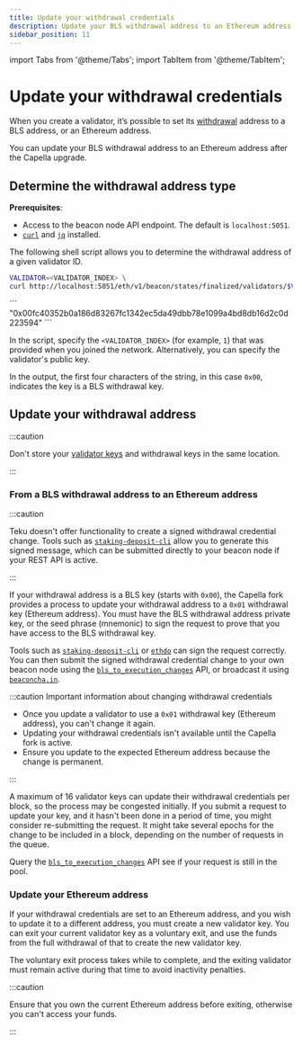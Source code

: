 ```yaml
---
title: Update your withdrawal credentials
description: Update your BLS withdrawal address to an Ethereum address.
sidebar_position: 11
---
```


import Tabs from '@theme/Tabs';
import TabItem from '@theme/TabItem';

# Update your withdrawal credentials

When you create a validator, it’s possible to set its
[withdrawal](../concepts/withdrawals.md) address to a BLS address, or an
Ethereum address.

You can update your BLS withdrawal address to an Ethereum address after the
Capella upgrade.

## Determine the withdrawal address type

**Prerequisites**:

- Access to the beacon node API endpoint.
  The default is `localhost:5051`.
- [`curl`](https://curl.se/) and [`jq`](https://stedolan.github.io/jq/) installed.

The following shell script allows you to determine the withdrawal address of a
given validator ID.

<Tabs>
  <TabItem value="Script" label="Script" default>

```bash
VALIDATOR=<VALIDATOR_INDEX> \
curl http://localhost:5051/eth/v1/beacon/states/finalized/validators/$VALIDATOR | jq '.data | .validator.withdrawal_credentials'
```

  </TabItem>
  <TabItem value="Example output" label="Example output" >
```
"0x00fc40352b0a186d83267fc1342ec5da49dbb78e1099a4bd8db16d2c0d223594"
```

  </TabItem>
</Tabs>

In the script, specify the `<VALIDATOR_INDEX>` (for example, `1`) that was
provided when you joined the network.
Alternatively, you can specify the validator's public key.

In the output, the first four characters of the string, in this case `0x00`,
indicates the key is a BLS withdrawal key.

## Update your withdrawal address

:::caution

Don't store your [validator keys](use-external-signer/manage-keys.md) and withdrawal
keys in the same location.

:::

### From a BLS withdrawal address to an Ethereum address

:::caution

Teku doesn't offer functionality to create a signed withdrawal credential change.
Tools such as
[`staking-deposit-cli`](https://github.com/ethereum/staking-deposit-cli#generate-bls-to-execution-change-arguments)
allow you to generate this signed message, which can be submitted directly to
your beacon node if your REST API is active.

:::

If your withdrawal address is a BLS key (starts with `0x00`), the Capella fork
provides a process to update your withdrawal address to a `0x01` withdrawal key
(Ethereum address).
You must have the BLS withdrawal address private key, or the seed phrase
(mnemonic) to sign the request to prove that you have access to the BLS
withdrawal key.

Tools such as
[`staking-deposit-cli`](https://github.com/ethereum/staking-deposit-cli#generate-bls-to-execution-change-arguments) or [`ethdo`](https://github.com/wealdtech/ethdo/blob/master/docs/changingwithdrawalcredentials.md) can sign the request correctly. You can then submit the signed withdrawal credential change to your own beacon node using the [`bls_to_execution_changes`](https://consensys.github.io/teku/#tag/Beacon/operation/postBlsToExecutionChange) API, or broadcast it using [`beaconcha.in`](https://beaconcha.in/tools/broadcast).

:::caution Important information about changing withdrawal credentials

- Once you update a validator to use a `0x01` withdrawal key (Ethereum address),
  you can't change it again.
- Updating your withdrawal credentials isn't available until the Capella fork is
  active.
- Ensure you update to the expected Ethereum address because the change is permanent.

:::

A maximum of 16 validator keys can update their withdrawal credentials per
block, so the process may be congested initially.
If you submit a request to update your key, and it hasn't been done in a period
of time, you might consider re-submitting the request.
It might take several epochs for the change to be included in a block, depending
on the number of requests in the queue.

Query the
[`bls_to_execution_changes`](https://consensys.github.io/teku/#tag/Beacon/operation/getBlsToExecutionChanges)
API see if your request is still in the pool.

### Update your Ethereum address

If your withdrawal credentials are set to an Ethereum address, and you wish to
update it to a different address, you must create a new validator key.
You can exit your current validator key as a voluntary exit, and use the funds
from the full withdrawal of that to create the new validator key.

The voluntary exit process takes while to complete, and the exiting validator
must remain active during that time to avoid inactivity penalties.

:::caution

Ensure that you own the current Ethereum address before exiting, otherwise you
can't access your funds.

:::
